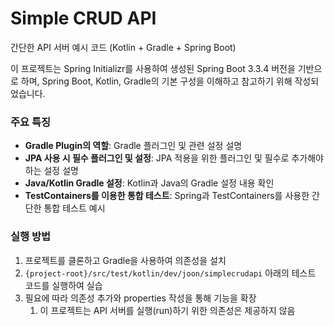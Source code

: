 # Simple CRUD API

간단한 API 서버 예시 코드 (Kotlin + Gradle + Spring Boot)

이 프로젝트는 Spring Initializr를 사용하여 생성된 Spring Boot 3.3.4 버전을 기반으로 하며, Spring Boot, Kotlin, Gradle의 기본 구성을 이해하고 참고하기 위해 작성되었습니다.

### 주요 특징
- **Gradle Plugin의 역할**: Gradle 플러그인 및 관련 설정 설명
- **JPA 사용 시 필수 플러그인 및 설정**: JPA 적용을 위한 플러그인 및 필수로 추가해야하는 설정 설명
- **Java/Kotlin Gradle 설정**: Kotlin과 Java의 Gradle 설정 내용 확인
- **TestContainers를 이용한 통합 테스트**: Spring과 TestContainers를 사용한 간단한 통합 테스트 예시

### 실행 방법
1. 프로젝트를 클론하고 Gradle을 사용하여 의존성을 설치
2. `{project-root}/src/test/kotlin/dev/joon/simplecrudapi` 아래의 테스트 코드를 실행하여 실습
3. 필요에 따라 의존성 추가와 properties 작성을 통해 기능을 확장  
   1. 이 프로젝트는 API 서버를 실행(run)하기 위한 의존성은 제공하지 않음 
